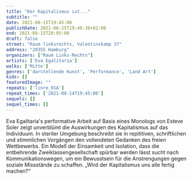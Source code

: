```yaml
---
title: "Der Kapitalismus ist..."
subtitle: ""
date: 2021-08-15T19:45:00
publishDate: 2021-06-25T19:40:36+02:00
end: 2021-08-15T20:05:00
draft: false
street: "Raum linksrechts, Valentinskamp 37"
address: "20355 Hamburg"
organizers: ["Raum Links-Rechts"]
artists: ['Eva Egalitaria']
walks: ['Mitte']
genres: ['darstellende Kunst', 'Performance', 'Land Art']
kids: []
featuredImage: ""
repeats: ['linre_01A']
repeat_times: ['2021-08-14T19:45:00']
sequels: []
sequel_times: []
---
```


Eva Egalitaria's performative Arbeit auf Basis eines Monologs von Esteve Soler zeigt unverblümt die Auswirkungen des Kapitalismus auf das Individuum. In steriler Umgebung beschreibt sie in repititiven, schriftlichen und stimmlichen Vorgängen den vollendeten Gedanken des freien Wettbewerbs. Ein Modell der Einsamkeit und Isolation, dass die entbehrende Zweiklassengesellschaft spürbar werden lässt sucht nach Kommunikationswegen, um ein Bewusstsein für die Anstrengungen gegen soziale Missstände zu schaffen. „Wird der Kapitalismus uns alle fertig machen?“


